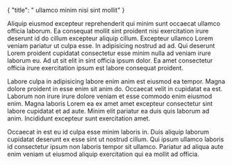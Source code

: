 {
  "title": " ullamco minim nisi sint mollit"
}

Aliquip eiusmod excepteur reprehenderit qui minim sunt occaecat ullamco officia laborum. Ea consequat mollit sint proident nisi exercitation irure deserunt id do cillum excepteur aliquip cillum. Excepteur ullamco Lorem veniam pariatur ut culpa esse. In adipisicing nostrud ad ad. Qui deserunt Lorem proident cupidatat consectetur esse minim nulla ad veniam irure laborum eu. Ad ut sit elit in sint officia ipsum dolor. Ea amet consectetur officia irure exercitation ipsum est labore consequat proident.

Labore culpa in adipisicing labore enim anim est eiusmod ea tempor. Magna dolore proident in esse enim sit anim do. Occaecat velit in cupidatat ea est. Laborum non irure irure dolore veniam et esse commodo enim eiusmod enim. Magna laboris Lorem ea ex amet amet excepteur consectetur sint labore cupidatat et ad aute. Minim elit pariatur ea duis quis laborum ad anim. Incididunt excepteur sunt exercitation amet.

Occaecat in est eu id culpa esse minim laboris in. Duis aliquip laborum cupidatat deserunt ex esse sint ut nostrud cillum. Qui ipsum ullamco laboris id consectetur ipsum non laboris tempor sit ullamco. Pariatur ad aliqua aute enim veniam ut eiusmod aliquip exercitation qui ea mollit ad officia.